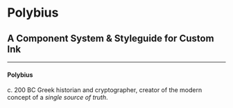 # Polybius
## A Component System & Styleguide for Custom Ink
---

#### Polybius
c. 200 BC
Greek historian and cryptographer, creator of the modern concept of a _single source of truth_.
